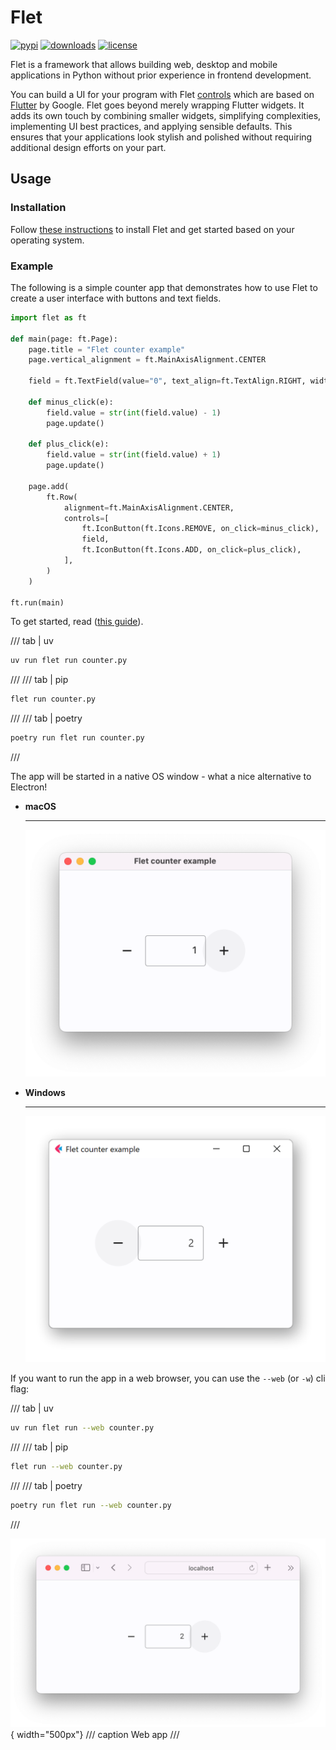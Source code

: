 # Flet

[![pypi](https://img.shields.io/pypi/v/flet.svg)](https://pypi.python.org/pypi/flet)
[![downloads](https://static.pepy.tech/badge/flet/month)](https://pepy.tech/project/flet)
[![license](https://img.shields.io/github/license/flet-dev/flet.svg)](https://github.com/flet-dev/flet/blob/main/LICENSE)


Flet is a framework that allows building web, desktop and mobile applications in Python without prior experience in frontend development.

You can build a UI for your program with Flet [controls](controls/index.md) which are based on [Flutter](https://flutter.dev) by Google. Flet goes beyond merely wrapping Flutter widgets. It adds its own touch by combining smaller widgets, simplifying complexities, implementing UI best practices, and applying sensible defaults. This ensures that your applications look stylish and polished without requiring additional design efforts on your part.

## Usage

### Installation

Follow [these instructions](getting-started/installation.md) to install Flet and
get started based on your operating system.

### Example

The following is a simple counter app that demonstrates how to use Flet to create a user interface with buttons and text fields.

```python title="counter.py"
import flet as ft

def main(page: ft.Page):
    page.title = "Flet counter example"
    page.vertical_alignment = ft.MainAxisAlignment.CENTER

    field = ft.TextField(value="0", text_align=ft.TextAlign.RIGHT, width=100)

    def minus_click(e):
        field.value = str(int(field.value) - 1)
        page.update()

    def plus_click(e):
        field.value = str(int(field.value) + 1)
        page.update()

    page.add(
        ft.Row(
            alignment=ft.MainAxisAlignment.CENTER,
            controls=[
                ft.IconButton(ft.Icons.REMOVE, on_click=minus_click),
                field,
                ft.IconButton(ft.Icons.ADD, on_click=plus_click),
            ],
        )
    )

ft.run(main)
```

To get started, read ([this guide](getting-started/create-flet-app.md)).

/// tab | uv
```bash
uv run flet run counter.py
```
///
/// tab | pip
```bash
flet run counter.py
```
///
/// tab | poetry
```bash
poetry run flet run counter.py
```
///

The app will be started in a native OS window - what a nice alternative to Electron!

<div class="grid cards" markdown>

-   **macOS**

    ---
    ![macOS](assets/getting-started/counter-app/macos.png)

-   **Windows**

    ---
    ![Windows](assets/getting-started/counter-app/windows.png)

</div>

If you want to run the app in a web browser, you can use the `--web` (or `-w`) cli flag:

/// tab | uv
```bash
uv run flet run --web counter.py
```
///
/// tab | pip
```bash
flet run --web counter.py
```
///
/// tab | poetry
```bash
poetry run flet run --web counter.py
```
///

![Web](assets/getting-started/counter-app/safari.png){ width="500px"}
/// caption
Web app
///
